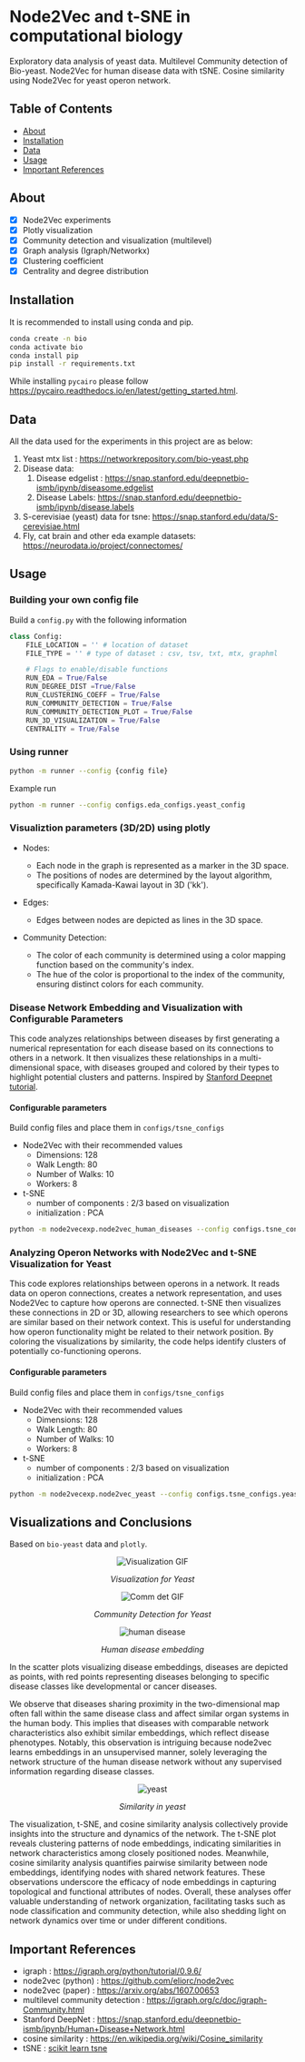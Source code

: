 # Node2Vec and t-SNE in computational biology
 
Exploratory data analysis of yeast data. Multilevel Community detection of Bio-yeast. Node2Vec for human disease data with tSNE. Cosine similarity using Node2Vec for yeast operon network.

## Table of Contents

- [About](#about)
- [Installation](#installation)
- [Data](#data)
- [Usage](#usage)
- [Important References](#references)


## About

- [x] Node2Vec experiments
- [x] Plotly visualization
- [x] Community detection and visualization (multilevel)
- [x] Graph analysis (Igraph/Networkx)
- [x] Clustering coefficient
- [x] Centrality and degree distribution

## Installation

It is recommended to install using conda and pip.

```bash
conda create -n bio
conda activate bio
conda install pip
pip install -r requirements.txt
```

While installing `pycairo` please follow https://pycairo.readthedocs.io/en/latest/getting_started.html.


## Data

All the data used for the experiments in this project are as below:

1. Yeast mtx list : https://networkrepository.com/bio-yeast.php
2. Disease data:
    1. Disease edgelist : https://snap.stanford.edu/deepnetbio-ismb/ipynb/diseasome.edgelist
    2. Disease Labels: https://snap.stanford.edu/deepnetbio-ismb/ipynb/disease.labels
3. S-cerevisiae (yeast) data for tsne: https://snap.stanford.edu/data/S-cerevisiae.html
4. Fly, cat brain and other eda example datasets: https://neurodata.io/project/connectomes/

## Usage

### Building your own config file
Build a `config.py` with the following information
```python
class Config:
    FILE_LOCATION = '' # location of dataset
    FILE_TYPE = '' # type of dataset : csv, tsv, txt, mtx, graphml

    # Flags to enable/disable functions
    RUN_EDA = True/False
    RUN_DEGREE_DIST =True/False
    RUN_CLUSTERING_COEFF = True/False
    RUN_COMMUNITY_DETECTION = True/False
    RUN_COMMUNITY_DETECTION_PLOT = True/False
    RUN_3D_VISUALIZATION = True/False
    CENTRALITY = True/False
```

### Using runner

```bash
python -m runner --config {config file}
```

Example run
```bash
python -m runner --config configs.eda_configs.yeast_config
```

### Visualiztion parameters (3D/2D) using plotly
- Nodes:
    - Each node in the graph is represented as a marker in the 3D space.
    - The positions of nodes are determined by the layout algorithm, specifically Kamada-Kawai   layout in 3D ('kk').
- Edges:
    - Edges between nodes are depicted as lines in the 3D space.

- Community Detection:
    - The color of each community is determined using a color mapping function based on the community's index.
    - The hue of the color is proportional to the index of the community, ensuring distinct colors for each community.  

### Disease Network Embedding and Visualization with Configurable Parameters

This code analyzes relationships between diseases by first generating a numerical representation for each disease based on its connections to others in a network. It then visualizes these relationships in a multi-dimensional space, with diseases grouped and colored by their types to highlight potential clusters and patterns.
Inspired by [Stanford Deepnet tutorial](https://snap.stanford.edu/deepnetbio-ismb/ipynb/Human+Disease+Network.html).

#### Configurable parameters
Build config files and place them in `configs/tsne_configs`
- Node2Vec with their recommended values
    - Dimensions: 128
    - Walk Length: 80
    - Number of Walks: 10
    - Workers: 8
- t-SNE
    - number of components : 2/3 based on visualization
    - initialization : PCA

```bash
python -m node2vecexp.node2vec_human_diseases --config configs.tsne_configs.human_disease_tsne_config
```


### Analyzing Operon Networks with Node2Vec and t-SNE Visualization for Yeast

This code explores relationships between operons in a network. It reads data on operon connections, creates a network representation, and uses Node2Vec to capture how operons are connected. t-SNE then visualizes these connections in 2D or 3D, allowing researchers to see which operons are similar based on their network context. This is useful for understanding how operon functionality might be related to their network position. By coloring the visualizations by similarity, the code helps identify clusters of potentially co-functioning operons.


#### Configurable parameters
Build config files and place them in `configs/tsne_configs`
- Node2Vec with their recommended values
    - Dimensions: 128
    - Walk Length: 80
    - Number of Walks: 10
    - Workers: 8
- t-SNE
    - number of components : 2/3 based on visualization
    - initialization : PCA

```bash
python -m node2vecexp.node2vec_yeast --config configs.tsne_configs.yeast_tsne_config
```

##

## Visualizations and Conclusions

Based on `bio-yeast` data and  `plotly`.

<p align="center">
  <img src="./images/vis.gif" alt="Visualization GIF" />
</p>
<p align="center">
  <em>Visualization for Yeast</em>
</p>

<p align="center">
  <img src="./images/community_det.gif" alt="Comm det GIF" />
</p>
<p align="center">
  <em>Community Detection for Yeast</em>
</p>



<p align="center">
  <img src="./images/human_disease.png" alt="human disease" />
</p>
<p align="center">
  <em>Human disease embedding</em>
</p>


In the scatter plots visualizing disease embeddings, diseases are depicted as points, with red points representing diseases belonging to specific disease classes like developmental or cancer diseases.

We observe that diseases sharing proximity in the two-dimensional map often fall within the same disease class and affect similar organ systems in the human body. This implies that diseases with comparable network characteristics also exhibit similar embeddings, which reflect disease phenotypes. Notably, this observation is intriguing because node2vec learns embeddings in an unsupervised manner, solely leveraging the network structure of the human disease network without any supervised information regarding disease classes.

<p align="center">
  <img src="./images/yeast.png" alt="yeast" />
</p>
<p align="center">
  <em>Similarity in yeast</em>
</p>

The visualization, t-SNE, and cosine similarity analysis collectively provide insights into the structure and dynamics of the network. The t-SNE plot reveals clustering patterns of node embeddings, indicating similarities in network characteristics among closely positioned nodes. Meanwhile, cosine similarity analysis quantifies pairwise similarity between node embeddings, identifying nodes with shared network features. These observations underscore the efficacy of node embeddings in capturing topological and functional attributes of nodes. Overall, these analyses offer valuable understanding of network organization, facilitating tasks such as node classification and community detection, while also shedding light on network dynamics over time or under different conditions.


## Important References
- igraph : https://igraph.org/python/tutorial/0.9.6/
- node2vec (python) : https://github.com/eliorc/node2vec 
- node2vec (paper) : https://arxiv.org/abs/1607.00653
- multilevel community detection : https://igraph.org/c/doc/igraph-Community.html
- Stanford DeepNet : https://snap.stanford.edu/deepnetbio-ismb/ipynb/Human+Disease+Network.html
- cosine similarity : https://en.wikipedia.org/wiki/Cosine_similarity
- tSNE : [scikit learn tsne](https://scikit-learn.org/stable/modules/generated/sklearn.manifold.TSNE.html#:~:text=T%2Ddistributed%20Stochastic%20Neighbor%20Embedding,and%20the%20high%2Ddimensional%20data.)


